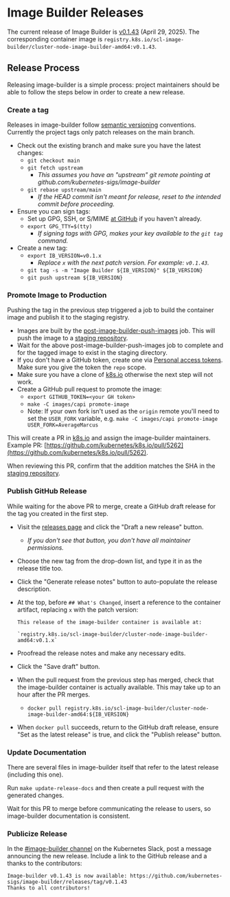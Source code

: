 # Image Builder Releases

The current release of Image Builder is [v0.1.43][] (April 29, 2025). The corresponding container image is `registry.k8s.io/scl-image-builder/cluster-node-image-builder-amd64:v0.1.43`.

## Release Process

Releasing image-builder is a simple process: project maintainers should be able to follow the steps below in order to create a new release.

### Create a tag

Releases in image-builder follow [semantic versioning][semver] conventions. Currently the project tags only patch releases on the main branch.

- Check out the existing branch and make sure you have the latest changes:
  - `git checkout main`
  - `git fetch upstream`
    - *This assumes you have an "upstream" git remote pointing at github.com/kubernetes-sigs/image-builder*
  - `git rebase upstream/main`
    - *If the HEAD commit isn't meant for release, reset to the intended commit before proceeding.*
- Ensure you can sign tags:
  - Set up GPG, SSH, or S/MIME [at GitHub](https://docs.github.com/authentication/managing-commit-signature-verification/about-commit-signature-verification) if you haven't already.
  - `export GPG_TTY=$(tty)`
    - *If signing tags with GPG, makes your key available to the `git tag` command.*
- Create a new tag:
  - `export IB_VERSION=v0.1.x`
    - *Replace `x` with the next patch version. For example: `v0.1.43`.*
  - `git tag -s -m "Image Builder ${IB_VERSION}" ${IB_VERSION}`
  - `git push upstream ${IB_VERSION}`

### Promote Image to Production

Pushing the tag in the previous step triggered a job to build the container image and publish it to the staging registry.

- Images are built by the [post-image-builder-push-images][] job. This will push the image to a [staging repository][].
- Wait for the above post-image-builder-push-images job to complete and for the tagged image to exist in the staging directory.
- If you don't have a GitHub token, create one via [Personal access tokens][]. Make sure you give the token the `repo` scope.
- Make sure you have a clone of [k8s.io](https://github.com/kubernetes/k8s.io) otherwise the next step will not work.
- Create a GitHub pull request to promote the image:
  - `export GITHUB_TOKEN=<your GH token>`
  - `make -C images/capi promote-image`
  - Note: If your own fork isn't used as the `origin` remote you'll need to set the `USER_FORK` variable, e.g. `make -C images/capi promote-image USER_FORK=AverageMarcus`

This will create a PR in [k8s.io](https://github.com/kubernetes/k8s.io) and assign the image-builder maintainers. Example PR: [https://github.com/kubernetes/k8s.io/pull/5262](https://github.com/kubernetes/k8s.io/pull/5262).

When reviewing this PR, confirm that the addition matches the SHA in the [staging repository][].

### Publish GitHub Release

While waiting for the above PR to merge, create a GitHub draft release for the tag you created in the first step.

- Visit the [releases page][] and click the "Draft a new release" button.
  - *If you don't see that button, you don't have all maintainer permissions.*
- Choose the new tag from the drop-down list, and type it in as the release title too.
- Click the "Generate release notes" button to auto-populate the release description.
- At the top, before `## What's Changed`, insert a reference to the container artifact, replacing `x` with the patch version:

    ```
    This release of the image-builder container is available at:

    `registry.k8s.io/scl-image-builder/cluster-node-image-builder-amd64:v0.1.x`
    ```
- Proofread the release notes and make any necessary edits.
- Click the "Save draft" button.
- When the pull request from the previous step has merged, check that the image-builder container is actually available. This may take up to an hour after the PR merges.
  - `docker pull registry.k8s.io/scl-image-builder/cluster-node-image-builder-amd64:${IB_VERSION}`
- When `docker pull` succeeds, return to the GitHub draft release, ensure "Set as the latest release" is true, and click the "Publish release" button.

### Update Documentation

There are several files in image-builder itself that refer to the latest release (including this one).

Run `make update-release-docs` and then create a pull request with the generated changes.

Wait for this PR to merge before communicating the release to users, so image-builder documentation is consistent.

### Publicize Release

In the [#image-builder channel][] on the Kubernetes Slack, post a message announcing the new release. Include a link to the GitHub release and a thanks to the contributors:

```
Image-builder v0.1.43 is now available: https://github.com/kubernetes-sigs/image-builder/releases/tag/v0.1.43
Thanks to all contributors!
```

[v0.1.43]: https://github.com/kubernetes-sigs/image-builder/releases/tag/v0.1.43
[#image-builder channel]: https://kubernetes.slack.com/archives/C01E0Q35A8J
[Personal access tokens]: https://github.com/settings/tokens
[post-image-builder-push-images]: https://prow.k8s.io/?repo=kubernetes-sigs%2Fimage-builder&type=postsubmit&job=post-image-builder-push-images
[releases page]: https://github.com/kubernetes-sigs/image-builder/releases
[semver]: https://semver.org/#semantic-versioning-200
[staging repository]: https://console.cloud.google.com/gcr/images/k8s-staging-scl-image-builder/GLOBAL/cluster-node-image-builder-amd64
